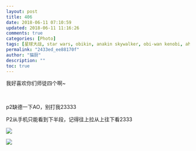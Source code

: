```yaml
---
layout: post
title: 406
date: 2018-06-11 07:10:59
updated: 2018-06-11 11:16:26
comments: true
categories: [Photo]
tags: [星球大战, star wars, obikin, anakin skywalker, obi-wan kenobi, ahsoka tano, AO, Qui-Gon Jinn]
permalink: "2433ed_ee88170f"
author: "猫厨"
description: ""
toc: true
---
```


<p>我好喜欢你们师徒四个啊~</p> 
<br /> 
<p>p2缺德一下AO，别打我23333</p> 
<p>P2从手机只能看到下半段，记得往上拉从上往下看2333</p>

![](/img/img_cVZNdzJtQk9JV2RONk1vWlZ4SU1jd3luTUxzSWhzSzZNNUluSStsRDRocXZWZ3pyT3BGZlF3PT0.jpg)

![](/img/img_cVZNdzJtQk9JV2R5bUR6OVpxQm00TDNMdjlKdVlRUkxlTTEvb01BTE5RVHlmbFFseUNuWXV3PT0.jpg)